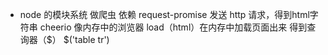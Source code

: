- node 的模块系统
  做爬虫 依赖 request-promise 发送 http 请求，得到html字符串
  cheerio 像内存中的浏览器 load（html）在内存中加载页面出来 得到查询器（$）
  $('table tr')
